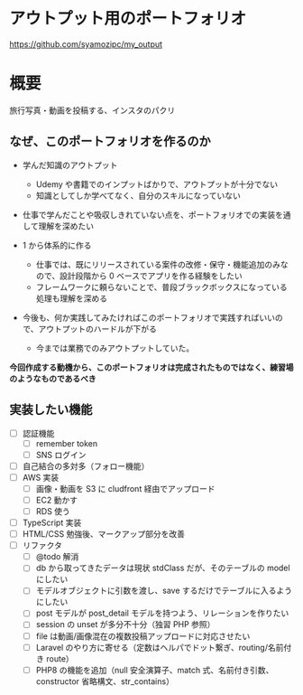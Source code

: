 # アウトプット用のポートフォリオ

https://github.com/syamozipc/my_output

# 概要

旅行写真・動画を投稿する、インスタのパクリ

## なぜ、このポートフォリオを作るのか

-   学んだ知識のアウトプット

    -   Udemy や書籍でのインプットばかりで、アウトプットが十分でない
    -   知識としてしか学べてなく、自分のスキルになっていない

-   仕事で学んだことや吸収しきれていない点を、ポートフォリオでの実装を通して理解を深めたい

-   1 から体系的に作る

    -   仕事では、既にリリースされている案件の改修・保守・機能追加のみなので、設計段階から 0 ベースでアプリを作る経験をしたい
    -   フレームワークに頼らないことで、普段ブラックボックスになっている処理も理解を深める

-   今後も、何か実践してみたければこのポートフォリオで実践すればいいので、アウトプットのハードルが下がる
    -   今までは業務でのみアウトプットしていた。

**今回作成する動機から、このポートフォリオは完成されたものではなく、練習場のようなものであるべき**

## 実装したい機能

-   [ ] 認証機能
    -   [ ] remember token
    -   [ ] SNS ログイン
-   [ ] 自己結合の多対多（フォロー機能）
-   [ ] AWS 実装
    -   [ ] 画像・動画を S3 に cludfront 経由でアップロード
    -   [ ] EC2 動かす
    -   [ ] RDS 使う
-   [ ] TypeScript 実装
-   [ ] HTML/CSS 勉強後、マークアップ部分を改善
-   [ ] リファクタ
    -   [ ] @todo 解消
    -   [ ] db から取ってきたデータは現状 stdClass だが、そのテーブルの model にしたい
    -   [ ] モデルオブジェクトに引数を渡し、save するだけでテーブルに入るようにしたい
    -   [ ] post モデルが post_detail モデルを持つよう、リレーションを作りたい
    -   [ ] session の unset が多分不十分（独習 PHP 参照）
    -   [ ] file は動画/画像混在の複数投稿アップロードに対応させたい
    -   [ ] Laravel のやり方に寄せる（定数はヘルパでドット繋ぎ、routing/名前付き route）
    -   [ ] PHP8 の機能を追加（null 安全演算子、match 式、名前付き引数、constructor 省略構文、str_contains）

<!-- 実行済機能
・CRUD
・npm/webpackとESLint
・validation
-->
